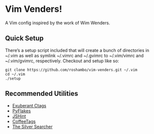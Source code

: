 # Vim Venders!

A Vim config inspired by the work of Wim Wenders.

## Quick Setup

There’s a setup script included that will create a bunch of directories in ~/.vim as well as symlink ~/.vimrc and ~/.gvimrc to ~/.vim/vimrc and ~/.vim/gvimrc, respectively. Checkout and setup like so:

    git clone https://github.com/roshambo/vim-venders.git ~/.vim
    cd ~/.vim
    ./setup

## Recommended Utilities

- [Exuberant Ctags](http://ctags.sourceforge.net/)
- [PyFlakes](https://launchpad.net/pyflakes)
- [JSHint](https://github.com/jshint/jshint)
- [CoffeeTags](https://github.com/lukaszkorecki/CoffeeTags)
- [The Silver Searcher](https://github.com/ggreer/the_silver_searcher)
